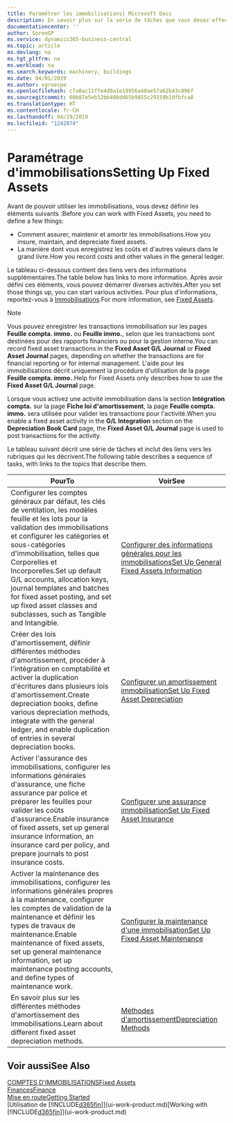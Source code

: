 ```yaml
---
title: Paramétrer les immobilisations| Microsoft Docs
description: En savoir plus sur la série de tâches que vous devez effectuer pour configurer les immobilisations, telles que les machines ou les bâtiments.
documentationcenter: ''
author: SorenGP
ms.service: dynamics365-business-central
ms.topic: article
ms.devlang: na
ms.tgt_pltfrm: na
ms.workload: na
ms.search.keywords: machinery, buildings
ms.date: 04/01/2019
ms.author: sgroespe
ms.openlocfilehash: c7a8ac11ffe4d9a1e19956a40ae57a62b43c096f
ms.sourcegitcommit: 60b87e5eb32bb408dd65b9855c29159b1dfbfca8
ms.translationtype: HT
ms.contentlocale: fr-CH
ms.lasthandoff: 04/29/2019
ms.locfileid: "1242874"
---
```

# <a name="setting-up-fixed-assets"></a><span data-ttu-id="7fcd4-103">Paramétrage d'immobilisations</span><span class="sxs-lookup"><span data-stu-id="7fcd4-103">Setting Up Fixed Assets</span></span>
<span data-ttu-id="7fcd4-104">Avant de pouvoir utiliser les immobilisations, vous devez définir les éléments suivants :</span><span class="sxs-lookup"><span data-stu-id="7fcd4-104">Before you can work with Fixed Assets, you need to define a few things:</span></span>  

* <span data-ttu-id="7fcd4-105">Comment assurer, maintenir et amortir les immobilisations.</span><span class="sxs-lookup"><span data-stu-id="7fcd4-105">How you insure, maintain, and depreciate fixed assets.</span></span>  
* <span data-ttu-id="7fcd4-106">La manière dont vous enregistrez les coûts et d'autres valeurs dans le grand livre.</span><span class="sxs-lookup"><span data-stu-id="7fcd4-106">How you record costs and other values in the general ledger.</span></span>  

<span data-ttu-id="7fcd4-107">Le tableau ci-dessous contient des liens vers des informations supplémentaires.</span><span class="sxs-lookup"><span data-stu-id="7fcd4-107">The table below has links to more information.</span></span> <span data-ttu-id="7fcd4-108">Après avoir défini ces éléments, vous pouvez démarrer diverses activités.</span><span class="sxs-lookup"><span data-stu-id="7fcd4-108">After you set those things up, you can start various activities.</span></span> <span data-ttu-id="7fcd4-109">Pour plus d'informations, reportez-vous à [Immobilisations](fa-manage.md).</span><span class="sxs-lookup"><span data-stu-id="7fcd4-109">For more information, see [Fixed Assets](fa-manage.md).</span></span>  

> [!NOTE]  
>   <span data-ttu-id="7fcd4-110">Vous pouvez enregistrer les transactions immobilisation sur les pages **Feuille compta. immo.** ou **Feuille immo.**, selon que les transactions sont destinées pour des rapports financiers ou pour la gestion interne.</span><span class="sxs-lookup"><span data-stu-id="7fcd4-110">You can record fixed asset transactions in the **Fixed Asset G/L Journal** or **Fixed Asset Journal** pages, depending on whether the transactions are for financial reporting or for internal management.</span></span> <span data-ttu-id="7fcd4-111">L'aide pour les immobilisations décrit uniquement la procédure d'utilisation de la page **Feuille compta. immo.**.</span><span class="sxs-lookup"><span data-stu-id="7fcd4-111">Help for Fixed Assets only describes how to use the **Fixed Asset G/L Journal** page.</span></span>  

<span data-ttu-id="7fcd4-112">Lorsque vous activez une activité immobilisation dans la section **Intégration compta.** sur la page **Fiche loi d'amortissement**, la page **Feuille compta. immo.** sera utilisée pour valider les transactions pour l'activité.</span><span class="sxs-lookup"><span data-stu-id="7fcd4-112">When you enable a fixed asset activity in the **G/L Integration** section on the **Depreciation Book Card** page, the **Fixed Asset G/L Journal** page is used to post transactions for the activity.</span></span>

<span data-ttu-id="7fcd4-113">Le tableau suivant décrit une série de tâches et inclut des liens vers les rubriques qui les décrivent.</span><span class="sxs-lookup"><span data-stu-id="7fcd4-113">The following table describes a sequence of tasks, with links to the topics that describe them.</span></span>  

| <span data-ttu-id="7fcd4-114">Pour</span><span class="sxs-lookup"><span data-stu-id="7fcd4-114">To</span></span> | <span data-ttu-id="7fcd4-115">Voir</span><span class="sxs-lookup"><span data-stu-id="7fcd4-115">See</span></span> |
| --- | --- |
| <span data-ttu-id="7fcd4-116">Configurer les comptes généraux par défaut, les clés de ventilation, les modèles feuille et les lots pour la validation des immobilisations et configurer les catégories et sous-catégories d'immobilisation, telles que Corporelles et Incorporelles.</span><span class="sxs-lookup"><span data-stu-id="7fcd4-116">Set up default G/L accounts, allocation keys, journal templates and batches for fixed asset posting, and set up fixed asset classes and subclasses, such as Tangible and Intangible.</span></span> |[<span data-ttu-id="7fcd4-117">Configurer des informations générales pour les immobilisations</span><span class="sxs-lookup"><span data-stu-id="7fcd4-117">Set Up General Fixed Assets Information</span></span>](fa-how-setup-general.md) |
| <span data-ttu-id="7fcd4-118">Créer des lois d'amortissement, définir différentes méthodes d'amortissement, procéder à l'intégration en comptabilité et activer la duplication d'écritures dans plusieurs lois d'amortissement.</span><span class="sxs-lookup"><span data-stu-id="7fcd4-118">Create depreciation books, define various depreciation methods, integrate with the general ledger, and enable duplication of entries in several depreciation books.</span></span> |[<span data-ttu-id="7fcd4-119">Configurer un amortissement immobilisation</span><span class="sxs-lookup"><span data-stu-id="7fcd4-119">Set Up Fixed Asset Depreciation</span></span>](fa-how-setup-depreciation.md) |
| <span data-ttu-id="7fcd4-120">Activer l'assurance des immobilisations, configurer les informations générales d'assurance, une fiche assurance par police et préparer les feuilles pour valider les coûts d'assurance.</span><span class="sxs-lookup"><span data-stu-id="7fcd4-120">Enable insurance of fixed assets, set up general insurance information, an insurance card per policy, and prepare journals to post insurance costs.</span></span> |[<span data-ttu-id="7fcd4-121">Configurer une assurance immobilisation</span><span class="sxs-lookup"><span data-stu-id="7fcd4-121">Set Up Fixed Asset Insurance</span></span>](fa-how-setup-insurance.md) |
| <span data-ttu-id="7fcd4-122">Activer la maintenance des immobilisations, configurer les informations générales propres à la maintenance, configurer les comptes de validation de la maintenance et définir les types de travaux de maintenance.</span><span class="sxs-lookup"><span data-stu-id="7fcd4-122">Enable maintenance of fixed assets, set up general maintenance information, set up maintenance posting accounts, and define types of maintenance work.</span></span> |[<span data-ttu-id="7fcd4-123">Configurer la maintenance d'une immobilisation</span><span class="sxs-lookup"><span data-stu-id="7fcd4-123">Set Up Fixed Asset Maintenance</span></span>](fa-how-setup-maintenance.md) |
| <span data-ttu-id="7fcd4-124">En savoir plus sur les différentes méthodes d'amortissement des immobilisations.</span><span class="sxs-lookup"><span data-stu-id="7fcd4-124">Learn about different fixed asset depreciation methods.</span></span> |[<span data-ttu-id="7fcd4-125">Méthodes d'amortissement</span><span class="sxs-lookup"><span data-stu-id="7fcd4-125">Depreciation Methods</span></span>](fa-depreciation-methods.md) |

## <a name="see-also"></a><span data-ttu-id="7fcd4-126">Voir aussi</span><span class="sxs-lookup"><span data-stu-id="7fcd4-126">See Also</span></span>
[<span data-ttu-id="7fcd4-127">COMPTES D'IMMOBILISATIONS</span><span class="sxs-lookup"><span data-stu-id="7fcd4-127">Fixed Assets</span></span>](fa-manage.md)  
[<span data-ttu-id="7fcd4-128">Finances</span><span class="sxs-lookup"><span data-stu-id="7fcd4-128">Finance</span></span>](finance.md)  
[<span data-ttu-id="7fcd4-129">Mise en route</span><span class="sxs-lookup"><span data-stu-id="7fcd4-129">Getting Started</span></span>](product-get-started.md)  
<span data-ttu-id="7fcd4-130">[Utilisation de [!INCLUDE[d365fin](includes/d365fin_md.md)]](ui-work-product.md)</span><span class="sxs-lookup"><span data-stu-id="7fcd4-130">[Working with [!INCLUDE[d365fin](includes/d365fin_md.md)]](ui-work-product.md)</span></span>
